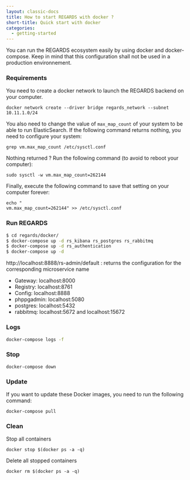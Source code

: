 ```yaml
---
layout: classic-docs
title: How to start REGARDS with docker ?
short-title: Quick start with docker
categories:
  - getting-started
---
```



You can run the REGARDS ecosystem easily by using docker and docker-compose.
Keep in mind that this configuration shall not be used in a production environnement.

### Requirements

You need to create a docker network to launch the REGARDS backend on your computer.
```
docker network create --driver bridge regards_network --subnet 10.11.1.0/24
```

You also need to change the value of `max_map_count` of your system to be able to run ElasticSearch. If the following command returns nothing, you need to configure your system:
```
grep vm.max_map_count /etc/sysctl.conf
```

Nothing returned ? Run the following command (to avoid to reboot your computer):
```
sudo sysctl -w vm.max_map_count=262144
```

Finally, execute the following command to save that setting on your computer forever:
```
echo "
vm.max_map_count=262144" >> /etc/sysctl.conf
```

### Run REGARDS

```bash
$ cd regards/docker/
$ docker-compose up -d rs_kibana rs_postgres rs_rabbitmq
$ docker-compose up -d rs_authentication
$ docker-compose up -d
```

http://localhost:8888/rs-admin/default : returns the configuration for the corresponding microservice name

- Gateway: localhost:8000
- Registry: localhost:8761
- Config: localhost:8888
- phppgadmin: localhost:5080
- postgres: localhost:5432
- rabbitmq: localhost:5672 and localhost:15672

### Logs

```bash
docker-compose logs -f
```

### Stop

```
docker-compose down
```

### Update

If you want to update these Docker images, you need to run the following command:   

```
docker-compose pull
```

### Clean

Stop all containers  
```
docker stop $(docker ps -a -q)
```

Delete all stopped containers  
```
docker rm $(docker ps -a -q)
```

